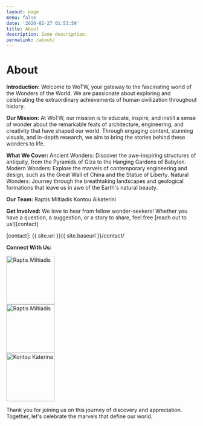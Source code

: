 ```yaml
---
layout: page
menu: false
date: '2020-02-27 01:53:59'
title: About
description: Some description.
permalink: /about/
---
```


# About

**Introduction:**
Welcome to WoTW, your gateway to the fascinating world of the Wonders of the World. We are passionate about exploring and celebrating the extraordinary achievements of human civilization throughout history.

**Our Mission:**
At WoTW, our mission is to educate, inspire, and instill a sense of wonder about the remarkable feats of architecture, engineering, and creativity that have shaped our world. Through engaging content, stunning visuals, and in-depth research, we aim to bring the stories behind these wonders to life.

**What We Cover:**
Ancient Wonders: Discover the awe-inspiring structures of antiquity, from the Pyramids of Giza to the Hanging Gardens of Babylon.
Modern Wonders: Explore the marvels of contemporary engineering and design, such as the Great Wall of China and the Statue of Liberty.
Natural Wonders: Journey through the breathtaking landscapes and geological formations that leave us in awe of the Earth's natural beauty.

**Our Team:**
Raptis Miltiadis
Kontou Aikaterini

**Get Involved:**
We love to hear from fellow wonder-seekers! Whether you have a question, a suggestion, or a story to share, feel free [reach out to us!][contact]

[contact]: {{ site.url }}{{ site.baseurl }}/contact/

**Connect With Us:**
<div class="row">
  <div class="column">
    <div class="row">
        <img class="round-image" src="{{ site.url }}{{ site.baseurl }}/assets/img/Miltos.jpg" alt="Raptis Miltiadis" width="128px">
        </div>
    <div class="row">
        <img class="round-image" src="{{ site.url }}{{ site.baseurl }}/assets/img/Miltos.jpg" alt="Raptis Miltiadis" width="128px">
        </div>
  </div>
  <div class="column">
  <img class="round-image" src="{{ site.url }}{{ site.baseurl }}/assets/img/Katerina.jpg" alt="Kontou Katerina" width="128px">
  </div>
</div>

Thank you for joining us on this journey of discovery and appreciation. Together, let's celebrate the marvels that define our world.